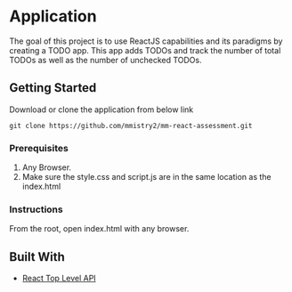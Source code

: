 # Application

The goal of this project is to use ReactJS capabilities and its paradigms by creating a TODO app. This app adds TODOs and track the number of total TODOs as well as the number of unchecked TODOs.

## Getting Started

Download or clone the application from below link
```
git clone https://github.com/mmistry2/mm-react-assessment.git
```

### Prerequisites

1. Any Browser.
2. Make sure the style.css and script.js are in the same location as the index.html

### Instructions

From the root, open index.html with any browser.

## Built With

- [React Top Level API](https://reactjs.org/docs/react-api.html)

